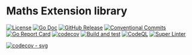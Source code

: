 # Maths Extension library

[![License](https://img.shields.io/github/license/andrew-field/maths)](./LICENSE)
[![Go Doc](https://pkg.go.dev/badge/github.com/andrew-field/maths?status.svg)](https://pkg.go.dev/github.com/andrew-field/maths "GoDoc")
[![GitHub Release](https://img.shields.io/github/v/release/andrew-field/maths)](https://github.com/andrew-field/maths/releases/latest "GitHub release")
[![Conventional Commits](https://img.shields.io/badge/Conventional%20Commits-1.0.0-yellow.svg)](https://conventionalcommits.org)
[![Go Report Card](https://goreportcard.com/badge/github.com/andrew-field/maths)](https://goreportcard.com/report/github.com/andrew-field/maths)
[![codecov](https://codecov.io/gh/andrew-field/maths/graph/badge.svg?token=K4NRrNIgNv)](https://codecov.io/gh/andrew-field/maths)
[![Build and test](https://github.com/andrew-field/maths/actions/workflows/build-test.yml/badge.svg)](https://github.com/andrew-field/maths/actions/workflows/build-test.yml)
[![CodeQL](https://github.com/andrew-field/maths/actions/workflows/github-code-scanning/codeql/badge.svg)](https://github.com/andrew-field/maths/actions/workflows/github-code-scanning/codeql)
[![Super Linter](https://github.com/andrew-field/maths/actions/workflows/super-linter.yml/badge.svg)](https://github.com/andrew-field/maths/actions/workflows/super-linter.yml)

[![codecov - svg](https://codecov.io/gh/andrew-field/maths/graphs/icicle.svg?token=K4NRrNIgNv)](https://codecov.io/gh/andrew-field/maths)
